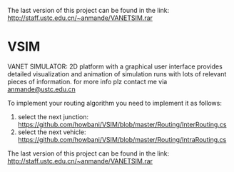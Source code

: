 
The last version of this project can be found in the link: http://staff.ustc.edu.cn/~anmande/VANETSIM.rar
# VSIM
VANET SIMULATOR: 2D platform with a graphical user interface provides detailed visualization and animation of simulation runs with lots of relevant pieces of information.
for more info plz contact me via anmande@ustc.edu.cn

To implement your routing algorithm you need to implement it as follows:
   1) select the next junction: https://github.com/howbani/VSIM/blob/master/Routing/InterRouting.cs
   2) select the next vehicle: https://github.com/howbani/VSIM/blob/master/Routing/IntraRouting.cs
   
   The last version of this project can be found in the link:
                           http://staff.ustc.edu.cn/~anmande/VANETSIM.rar
